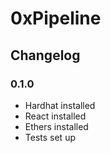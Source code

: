 # 0xPipeline

## Changelog
### 0.1.0
* Hardhat installed
* React installed
* Ethers installed
* Tests set up
